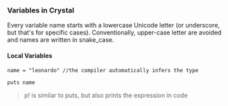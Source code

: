 ### Variables in Crystal

Every variable name starts with a lowercase Unicode letter (or underscore, but that's for specific cases).
Conventionally, upper-case letter are avoided and names are written in snake_case.

#### Local Variables

``` crystal
name = "leonardo" //the compiler automatically infers the type

puts name
```

> p! is similar to puts, but also prints the expression in code